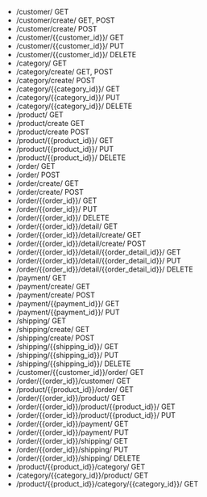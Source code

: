 - /customer/ GET
- /customer/create/ GET, POST
- /customer/create/ POST
- /customer/{{customer_id}}/ GET
- /customer/{{customer_id}}/ PUT
- /customer/{{customer_id}}/ DELETE
- /category/ GET
- /category/create/ GET, POST
- /category/create/ POST
- /category/{{category_id}}/ GET
- /category/{{category_id}}/ PUT
- /category/{{category_id}}/ DELETE
- /product/ GET
- /product/create GET
- /product/create POST
- /product/{{product_id}}/ GET
- /product/{{product_id}}/ PUT
- /product/{{product_id}}/ DELETE
- /order/ GET
- /order/ POST
- /order/create/ GET
- /order/create/ POST
- /order/{{order_id}}/ GET
- /order/{{order_id}}/ PUT
- /order/{{order_id}}/ DELETE
- /order/{{order_id}}/detail/ GET
- /order/{{order_id}}/detail/create/ GET
- /order/{{order_id}}/detail/create/ POST
- /order/{{order_id}}/detail/{{order_detail_id}}/ GET
- /order/{{order_id}}/detail/{{order_detail_id}}/ PUT
- /order/{{order_id}}/detail/{{order_detail_id}}/ DELETE
- /payment/ GET
- /payment/create/ GET
- /payment/create/ POST
- /payment/{{payment_id}}/ GET
- /payment/{{payment_id}}/ PUT
- /shipping/ GET
- /shipping/create/ GET
- /shipping/create/ POST
- /shipping/{{shipping_id}}/ GET
- /shipping/{{shipping_id}}/ PUT
- /shipping/{{shipping_id}}/ DELETE
- /customer/{{customer_id}}/order/ GET
- /order/{{order_id}}/customer/ GET
- /product/{{product_id}}/order/ GET
- /order/{{order_id}}/product/ GET
- /order/{{order_id}}/product/{{product_id}}/ GET
- /order/{{order_id}}/product/{{product_id}}/ PUT
- /order/{{order_id}}/payment/ GET
- /order/{{order_id}}/payment/ PUT
- /order/{{order_id}}/shipping/ GET
- /order/{{order_id}}/shipping/ PUT
- /order/{{order_id}}/shipping/ DELETE
- /product/{{product_id}}/category/ GET
- /category/{{category_id}}/product/ GET
- /product/{{product_id}}/category/{{category_id}}/ GET
